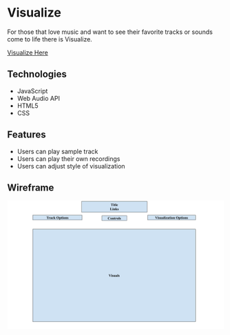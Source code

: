 # Visualize

For those that love music and want to see their favorite tracks or sounds come to life there is Visualize. 

[Visualize Here](gusgutierrez.com/Visualize)

## Technologies

* JavaScript
* Web Audio API
* HTML5
* CSS

## Features

* Users can play sample track
* Users can play their own recordings
* Users can adjust style of visualization

## Wireframe

![alt text](./images/VisualizeWireframe.png)

